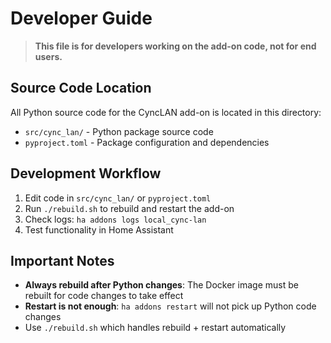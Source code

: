 # Developer Guide

> **This file is for developers working on the add-on code, not for end users.**

## Source Code Location

All Python source code for the CyncLAN add-on is located in this directory:
- `src/cync_lan/` - Python package source code
- `pyproject.toml` - Package configuration and dependencies

## Development Workflow

1. Edit code in `src/cync_lan/` or `pyproject.toml`
2. Run `./rebuild.sh` to rebuild and restart the add-on
3. Check logs: `ha addons logs local_cync-lan`
4. Test functionality in Home Assistant

## Important Notes

- **Always rebuild after Python changes**: The Docker image must be rebuilt for code changes to take effect
- **Restart is not enough**: `ha addons restart` will not pick up Python code changes
- Use `./rebuild.sh` which handles rebuild + restart automatically
